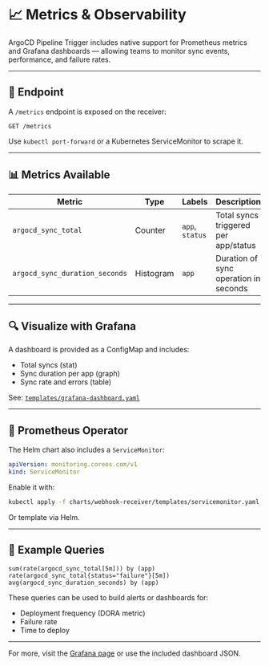 # 📈 Metrics & Observability

ArgoCD Pipeline Trigger includes native support for Prometheus metrics and Grafana dashboards — allowing teams to monitor sync events, performance, and failure rates.

---

## 🔌 Endpoint

A `/metrics` endpoint is exposed on the receiver:

```
GET /metrics
```

Use `kubectl port-forward` or a Kubernetes ServiceMonitor to scrape it.

---

## 📊 Metrics Available

| Metric                          | Type     | Labels         | Description                            |
|--------------------------------|----------|----------------|----------------------------------------|
| `argocd_sync_total`            | Counter  | `app`, `status`| Total syncs triggered per app/status   |
| `argocd_sync_duration_seconds` | Histogram| `app`          | Duration of sync operation in seconds  |

---

## 🔍 Visualize with Grafana

A dashboard is provided as a ConfigMap and includes:
- Total syncs (stat)
- Sync duration per app (graph)
- Sync rate and errors (table)

See: [`templates/grafana-dashboard.yaml`](https://github.com/giovanni-gava/argocd-pipeline-trigger/blob/main/charts/webhook-receiver/templates/grafana-dashboard.yaml)

---

## 🧭 Prometheus Operator

The Helm chart also includes a `ServiceMonitor`:

```yaml
apiVersion: monitoring.coreos.com/v1
kind: ServiceMonitor
```

Enable it with:
```bash
kubectl apply -f charts/webhook-receiver/templates/servicemonitor.yaml
```

Or template via Helm.

---

## 🧠 Example Queries

```promql
sum(rate(argocd_sync_total[5m])) by (app)
rate(argocd_sync_total{status="failure"}[5m])
avg(argocd_sync_duration_seconds) by (app)
```

These queries can be used to build alerts or dashboards for:
- Deployment frequency (DORA metric)
- Failure rate
- Time to deploy

---

For more, visit the [Grafana page](https://grafana.com/) or use the included dashboard JSON.